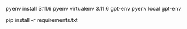 pyenv install 3.11.6
pyenv virtualenv 3.11.6 gpt-env
pyenv local gpt-env

pip install -r requirements.txt
